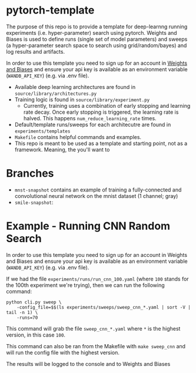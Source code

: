 # pytorch-template

The purpose of this repo is to provide a template for deep-learnng running experiments (i.e. hyper-parameter) search using pytorch. Weights and Biases is used to define runs (single
set of model parameters) and sweeps (a hyper-parameter search space to search using
grid/random/bayes) and log results and artifacts.

In order to use this template you need to sign up for an account in [Weights and Biases](https://wandb.ai) and ensure your api key is available as an environment variable (`WANDB_API_KEY`) (e.g. via .env file).

- Available deep learning architectures are found in `source/library/architectures.py`
- Training logic is found in `source/library/experiment.py`
    - Currently, training uses a combination of early stopping and learning rate decay. Once early stopping is triggered, the learning rate is halved. This happens `num_reduce_learning_rate` times.
- Default/template runs/sweeps for each architecutre are found in `experiments/templates`
- `Makefile` contains helpful commands and examples.
- This repo is meant to be used as a template and starting point, not as a framework. Meaning, the you'll want to 

# Branches

- `mnst-snapshot` contains an example of training a fully-connected and convolutional neural network on the mnist dataset (1 channel; gray)
- `smile-snapshot`: 

# Example - Running CNN Random Search

In order to use this template you need to sign up for an account in Weights and Biases and ensure
your api key is available as an environment variable (`WANDB_API_KEY`) (e.g. via .env file).

If we had the file `experiments/runs/run_cnn_100.yaml` (where `100` stands for the 100th experiment we're trying), then we can run the following command:

```
python cli.py sweep \
    -config_file=$$(ls experiments/sweeps/sweep_cnn_*.yaml | sort -V | tail -n 1) \
    -runs=70
```

This command will grab the file `sweep_cnn_*.yaml` where `*` is the highest version, in this case `100`.

This command can also be ran from the Makefile with `make sweep_cnn` and will run the config file with the highest version.

The results will be logged to the console and to Weights and Biases
